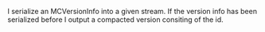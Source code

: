 I serialize an MCVersionInfo into a given stream.If the version info has been serialized before I output a compacted version consiting of the id.